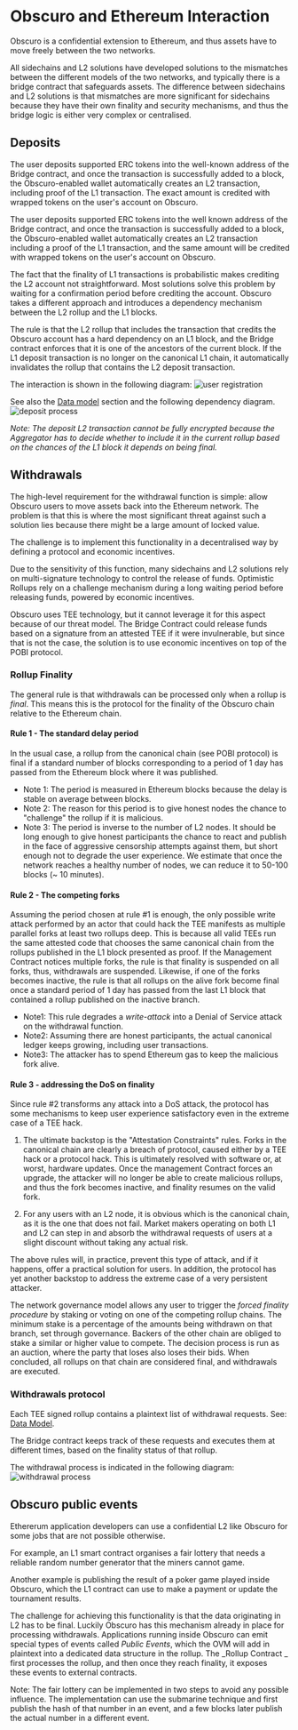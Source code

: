 # Obscuro and Ethereum Interaction
Obscuro is a confidential extension to Ethereum, and thus assets have to move freely between the two networks.

All sidechains and L2 solutions have developed solutions to the mismatches between the different models of the two networks, and typically there is a bridge contract that safeguards assets.
The difference between sidechains and L2 solutions is that mismatches are more significant for sidechains because they have their own finality and security mechanisms, and thus the bridge logic is either very complex or centralised.

## Deposits
The user deposits supported ERC tokens into the well-known address of the Bridge contract, and once the transaction is successfully added to a block, the Obscuro-enabled wallet automatically creates an L2 transaction, including proof of the L1 transaction. The exact amount is credited with wrapped tokens on the user's account on Obscuro. 

The user deposits supported ERC tokens into the well known address of the Bridge contract, and once the transaction is successfully added to a block, the Obscuro-enabled wallet automatically creates an L2 transaction including a proof of the L1 transaction, and the same amount will be credited with wrapped tokens on the user's account on Obscuro. 

The fact that the finality of L1 transactions is probabilistic makes crediting the L2 account not straightforward. Most solutions solve this problem by waiting for a confirmation period before crediting the account. Obscuro takes a different approach and introduces a dependency mechanism between the L2 rollup and the L1 blocks.

The rule is that the L2 rollup that includes the transaction that credits the Obscuro account has a hard dependency on an L1 block, and the Bridge contract enforces that it is one of the ancestors of the current block. If the L1 deposit transaction is no longer on the canonical L1 chain, it automatically invalidates the rollup that contains the L2 deposit transaction.

The interaction is shown in the following diagram:
![user registration](./images/user-registration.png)

See also the [Data model](./appendix.md#data-model) section and the following dependency diagram.
![deposit process](./images/deposit-process.png)

_Note: The deposit L2 transaction cannot be fully encrypted because the Aggregator has to decide whether to include it in the current rollup based on the chances of the L1 block it depends on being final._

## Withdrawals
The high-level requirement for the withdrawal function is simple: allow Obscuro users to move assets back into the Ethereum network. The problem is that this is where the most significant threat against such a solution lies because there might be a large amount of locked value.

The challenge is to implement this functionality in a decentralised way by defining a protocol and economic incentives.

Due to the sensitivity of this function, many sidechains and L2 solutions rely on multi-signature technology to control the release of funds. Optimistic Rollups rely on a challenge mechanism during a long waiting period before releasing funds, powered by economic incentives.

Obscuro uses TEE technology, but it cannot leverage it for this aspect because of our threat model. The Bridge Contract could release funds based on a signature from an attested TEE if it were invulnerable, but since that is not the case, the solution is to use economic incentives on top of the POBI protocol.

### Rollup Finality
The general rule is that withdrawals can be processed only when a rollup is _final_. This means this is the protocol for the finality of the Obscuro chain relative to the Ethereum chain.

#### Rule 1 - The standard delay period
In the usual case, a rollup from the canonical chain (see POBI protocol) is final if a standard number of blocks corresponding to a period of 1 day has passed from the Ethereum block where it was published.
- Note 1: The period is measured in Ethereum blocks because the delay is stable on average between blocks.
- Note 2: The reason for this period is to give honest nodes the chance to "challenge" the rollup if it is malicious.
- Note 3: The period is inverse to the number of L2 nodes. It should be long enough to give honest participants the chance to react and publish in the face of aggressive censorship attempts against them, but short enough not to degrade the user experience. We estimate that once the network reaches a healthy number of nodes, we can reduce it to 50-100 blocks (~ 10 minutes).

#### Rule 2 - The competing forks
Assuming the period chosen at rule #1 is enough, the only possible write attack performed by an actor that could hack the TEE manifests as multiple parallel forks at least two rollups deep. This is because all valid TEEs run the same attested code that chooses the same canonical chain from the rollups published in the L1 block presented as proof. If the Management Contract notices multiple forks, the rule is that finality is suspended on all forks, thus, withdrawals are suspended. Likewise, if one of the forks becomes inactive, the rule is that all rollups on the alive fork become final once a standard period of 1 day has passed from the last L1 block that contained a rollup published on the inactive branch.

- Note1: This rule degrades a _write-attack_ into a Denial of Service attack on the withdrawal function.
- Note2: Assuming there are honest participants, the actual canonical ledger keeps growing, including user transactions.
- Note3: The attacker has to spend Ethereum gas to keep the malicious fork alive.

#### Rule 3 - addressing the DoS on finality
Since rule #2 transforms any attack into a DoS attack, the protocol has some mechanisms to keep user experience satisfactory even in the extreme case of a TEE hack.

1. The ultimate backstop is the "Attestation Constraints" rules. Forks in the canonical chain are clearly a breach of protocol, caused either by a TEE hack or a protocol hack. This is ultimately resolved with software or, at worst, hardware updates. Once the management Contract forces an upgrade, the attacker will no longer be able to create malicious rollups, and thus the fork becomes inactive, and finality resumes on the valid fork.

2. For any users with an L2 node, it is obvious which is the canonical chain, as it is the one that does not fail. Market makers operating on both L1 and L2 can step in and absorb the withdrawal requests of users at a slight discount without taking any actual risk.

The above rules will, in practice, prevent this type of attack, and if it happens, offer a practical solution for users. In addition, the protocol has yet another backstop to address the extreme case of a very persistent attacker.

The network governance model allows any user to trigger the _forced finality procedure_ by staking or voting on one of the competing rollup chains. The minimum stake is a percentage of the amounts being withdrawn on that branch, set through governance. Backers of the other chain are obliged to stake a similar or higher value to compete. The decision process is run as an auction, where the party that loses also loses their bids. When concluded, all rollups on that chain are considered final, and withdrawals are executed.

### Withdrawals protocol
Each TEE signed rollup contains a plaintext list of withdrawal requests. See: [Data Model](./appendix.md#data-model).

The Bridge contract keeps track of these requests and executes them at different times, based on the finality status of that rollup.

The withdrawal process is indicated in the following diagram:
![withdrawal process](./images/withdrawal-process.png)


## Obscuro public events

Ethererum application developers can use a confidential L2 like Obscuro for some jobs that are not possible otherwise.

For example, an L1 smart contract organises a fair lottery that needs a reliable random number generator that the miners cannot game.

Another example is publishing the result of a poker game played inside Obscuro, which the L1 contract can use to make a payment or update the tournament results.

The challenge for achieving this functionality is that the data originating in L2 has to be final.
Luckily Obscuro has this mechanism already in place for processing withdrawals.
Applications running inside Obscuro can emit special types of events called _Public Events_, which the OVM will add in plaintext into a dedicated data structure in the rollup.
The _Rollup Contract _ first processes the rollup, and then once they reach finality, it exposes these events to external contracts.

Note: The fair lottery can be implemented in two steps to avoid any possible influence. The implementation can use the submarine technique and first publish the hash of that number in an event, and a few blocks later publish the actual number in a different event.
